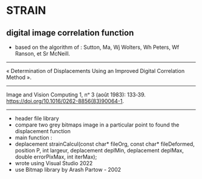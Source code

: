 # STRAIN
digital image correlation function
--------------
* based on the algorithm of :
Sutton, Ma, Wj Wolters, Wh Peters, Wf Ranson, et Sr McNeill. 
__________
« Determination of Displacements Using an Improved Digital Correlation Method ». 
_____________
Image and Vision Computing 1, nᵒ 3 (août 1983): 133‑39. https://doi.org/10.1016/0262-8856(83)90064-1.
____________
* header file library 
* compare two grey bitmaps image in a particular point to found the displacement function
* main function :
* deplacement strainCalcul(const char* fileOrg, const char* fileDeformed, position P, int largeur, deplacement deplMin,
	deplacement deplMax, double errorPixMax, int iterMax);
* wrote using Visual Studio 2022
* use Bitmap library by Arash Partow - 2002 
